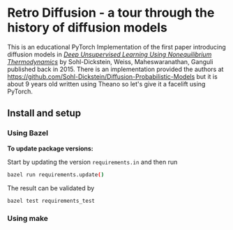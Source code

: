 # Retro Diffusion - a tour through the history of diffusion models

This is an educational PyTorch Implementation of the first paper introducing diffusion models in *[Deep Unsupervised Learning Using Nonequilibrium Thermodynamics](https://arxiv.org/pdf/1503.03585.pdf)* by Sohl-Dickstein, Weiss, Maheswaranathan, Ganguli published back in 2015. There is an implementation provided the authors at https://github.com/Sohl-Dickstein/Diffusion-Probabilistic-Models but it is about 9 years old written using Theano so let's give it a facelift using PyTorch.

## Install and setup

### Using Bazel

**To update package versions:**

Start by updating the version `requirements.in` and then run

```bash
bazel run requirements.update()
```

The result can be validated by

```bash
bazel test requirements_test
```

### Using make
<TODO>

